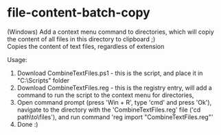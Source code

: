 # file-content-batch-copy

(Windows) Add a context menu command to directories, which will copiy the content of all files in this directory to clipboard ;) \
Copies the content of text files, regardless of extension

Usage:
1. Download CombineTextFiles.ps1 - this is the script, and place it in "C:\Scripts\" folder
2. Download CombineTextFiles.reg - this is the registry entry, will add a command to run the script to the context menu for directories,
3. Open command prompt (press 'Win + R', type 'cmd' and press 'Ok'), navigate to the directory with the 'CombineTextFiles.reg' file ('cd path\to\files'), and run command 'reg import "CombineTextFiles.reg"'
4. Done :)
